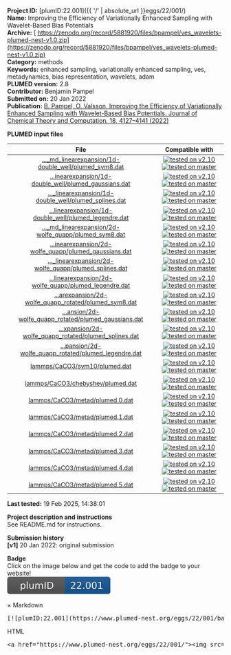 **Project ID:** [plumID:22.001]({{ '/' | absolute_url }}eggs/22/001/)  
**Name:**  Improving the Efficiency of Variationally Enhanced Sampling with Wavelet-Based Bias Potentials  
**Archive:** [ https://zenodo.org/record/5881920/files/bpampel/ves_wavelets-plumed-nest-v1.0.zip](https://zenodo.org/record/5881920/files/bpampel/ves_wavelets-plumed-nest-v1.0.zip)  
**Category:**  methods  
**Keywords:**  enhanced sampling, variationally enhanced sampling, ves, metadynamics, bias representation, wavelets, adam  
**PLUMED version:**  2.8  
**Contributor:**  Benjamin Pampel  
**Submitted on:** 20 Jan 2022  
**Publication:** [B. Pampel, O. Valsson, Improving the Efficiency of Variationally Enhanced Sampling with Wavelet-Based Bias Potentials. Journal of Chemical Theory and Computation. 18, 4127–4141 (2022)](http://dx.doi.org/10.1021/acs.jctc.2c00197)  
  
**PLUMED input files**  
  
| File     | Compatible with |  
|:--------:|:--------:|  
| [..._md_linearexpansion/1d-double_well/plumed_sym8.dat](./data/ves_md_linearexpansion/1d-double_well/plumed_sym8.dat.md) |  [![tested on v2.10](https://img.shields.io/badge/v2.10-passing-green.svg)](data/ves_md_linearexpansion/1d-double_well/plumed_sym8.dat.plumed.stderr) [![tested on master](https://img.shields.io/badge/master-passing-green.svg)](data/ves_md_linearexpansion/1d-double_well/plumed_sym8.dat.plumed_master.stderr) |  
| [...inearexpansion/1d-double_well/plumed_gaussians.dat](./data/ves_md_linearexpansion/1d-double_well/plumed_gaussians.dat.md) |  [![tested on v2.10](https://img.shields.io/badge/v2.10-passing-green.svg)](data/ves_md_linearexpansion/1d-double_well/plumed_gaussians.dat.plumed.stderr) [![tested on master](https://img.shields.io/badge/master-passing-green.svg)](data/ves_md_linearexpansion/1d-double_well/plumed_gaussians.dat.plumed_master.stderr) |  
| [..._linearexpansion/1d-double_well/plumed_splines.dat](./data/ves_md_linearexpansion/1d-double_well/plumed_splines.dat.md) |  [![tested on v2.10](https://img.shields.io/badge/v2.10-passing-green.svg)](data/ves_md_linearexpansion/1d-double_well/plumed_splines.dat.plumed.stderr) [![tested on master](https://img.shields.io/badge/master-passing-green.svg)](data/ves_md_linearexpansion/1d-double_well/plumed_splines.dat.plumed_master.stderr) |  
| [...linearexpansion/1d-double_well/plumed_legendre.dat](./data/ves_md_linearexpansion/1d-double_well/plumed_legendre.dat.md) |  [![tested on v2.10](https://img.shields.io/badge/v2.10-passing-green.svg)](data/ves_md_linearexpansion/1d-double_well/plumed_legendre.dat.plumed.stderr) [![tested on master](https://img.shields.io/badge/master-passing-green.svg)](data/ves_md_linearexpansion/1d-double_well/plumed_legendre.dat.plumed_master.stderr) |  
| [..._md_linearexpansion/2d-wolfe_quapp/plumed_sym8.dat](./data/ves_md_linearexpansion/2d-wolfe_quapp/plumed_sym8.dat.md) |  [![tested on v2.10](https://img.shields.io/badge/v2.10-passing-green.svg)](data/ves_md_linearexpansion/2d-wolfe_quapp/plumed_sym8.dat.plumed.stderr) [![tested on master](https://img.shields.io/badge/master-passing-green.svg)](data/ves_md_linearexpansion/2d-wolfe_quapp/plumed_sym8.dat.plumed_master.stderr) |  
| [...inearexpansion/2d-wolfe_quapp/plumed_gaussians.dat](./data/ves_md_linearexpansion/2d-wolfe_quapp/plumed_gaussians.dat.md) |  [![tested on v2.10](https://img.shields.io/badge/v2.10-passing-green.svg)](data/ves_md_linearexpansion/2d-wolfe_quapp/plumed_gaussians.dat.plumed.stderr) [![tested on master](https://img.shields.io/badge/master-passing-green.svg)](data/ves_md_linearexpansion/2d-wolfe_quapp/plumed_gaussians.dat.plumed_master.stderr) |  
| [..._linearexpansion/2d-wolfe_quapp/plumed_splines.dat](./data/ves_md_linearexpansion/2d-wolfe_quapp/plumed_splines.dat.md) |  [![tested on v2.10](https://img.shields.io/badge/v2.10-passing-green.svg)](data/ves_md_linearexpansion/2d-wolfe_quapp/plumed_splines.dat.plumed.stderr) [![tested on master](https://img.shields.io/badge/master-passing-green.svg)](data/ves_md_linearexpansion/2d-wolfe_quapp/plumed_splines.dat.plumed_master.stderr) |  
| [...linearexpansion/2d-wolfe_quapp/plumed_legendre.dat](./data/ves_md_linearexpansion/2d-wolfe_quapp/plumed_legendre.dat.md) |  [![tested on v2.10](https://img.shields.io/badge/v2.10-passing-green.svg)](data/ves_md_linearexpansion/2d-wolfe_quapp/plumed_legendre.dat.plumed.stderr) [![tested on master](https://img.shields.io/badge/master-passing-green.svg)](data/ves_md_linearexpansion/2d-wolfe_quapp/plumed_legendre.dat.plumed_master.stderr) |  
| [...arexpansion/2d-wolfe_quapp_rotated/plumed_sym8.dat](./data/ves_md_linearexpansion/2d-wolfe_quapp_rotated/plumed_sym8.dat.md) |  [![tested on v2.10](https://img.shields.io/badge/v2.10-passing-green.svg)](data/ves_md_linearexpansion/2d-wolfe_quapp_rotated/plumed_sym8.dat.plumed.stderr) [![tested on master](https://img.shields.io/badge/master-passing-green.svg)](data/ves_md_linearexpansion/2d-wolfe_quapp_rotated/plumed_sym8.dat.plumed_master.stderr) |  
| [...ansion/2d-wolfe_quapp_rotated/plumed_gaussians.dat](./data/ves_md_linearexpansion/2d-wolfe_quapp_rotated/plumed_gaussians.dat.md) |  [![tested on v2.10](https://img.shields.io/badge/v2.10-passing-green.svg)](data/ves_md_linearexpansion/2d-wolfe_quapp_rotated/plumed_gaussians.dat.plumed.stderr) [![tested on master](https://img.shields.io/badge/master-passing-green.svg)](data/ves_md_linearexpansion/2d-wolfe_quapp_rotated/plumed_gaussians.dat.plumed_master.stderr) |  
| [...xpansion/2d-wolfe_quapp_rotated/plumed_splines.dat](./data/ves_md_linearexpansion/2d-wolfe_quapp_rotated/plumed_splines.dat.md) |  [![tested on v2.10](https://img.shields.io/badge/v2.10-passing-green.svg)](data/ves_md_linearexpansion/2d-wolfe_quapp_rotated/plumed_splines.dat.plumed.stderr) [![tested on master](https://img.shields.io/badge/master-passing-green.svg)](data/ves_md_linearexpansion/2d-wolfe_quapp_rotated/plumed_splines.dat.plumed_master.stderr) |  
| [...pansion/2d-wolfe_quapp_rotated/plumed_legendre.dat](./data/ves_md_linearexpansion/2d-wolfe_quapp_rotated/plumed_legendre.dat.md) |  [![tested on v2.10](https://img.shields.io/badge/v2.10-passing-green.svg)](data/ves_md_linearexpansion/2d-wolfe_quapp_rotated/plumed_legendre.dat.plumed.stderr) [![tested on master](https://img.shields.io/badge/master-passing-green.svg)](data/ves_md_linearexpansion/2d-wolfe_quapp_rotated/plumed_legendre.dat.plumed_master.stderr) |  
| [lammps/CaCO3/sym10/plumed.dat](./data/lammps/CaCO3/sym10/plumed.dat.md) |  [![tested on v2.10](https://img.shields.io/badge/v2.10-passing-green.svg)](data/lammps/CaCO3/sym10/plumed.dat.plumed.stderr) [![tested on master](https://img.shields.io/badge/master-passing-green.svg)](data/lammps/CaCO3/sym10/plumed.dat.plumed_master.stderr) |  
| [lammps/CaCO3/chebyshev/plumed.dat](./data/lammps/CaCO3/chebyshev/plumed.dat.md) |  [![tested on v2.10](https://img.shields.io/badge/v2.10-passing-green.svg)](data/lammps/CaCO3/chebyshev/plumed.dat.plumed.stderr) [![tested on master](https://img.shields.io/badge/master-passing-green.svg)](data/lammps/CaCO3/chebyshev/plumed.dat.plumed_master.stderr) |  
| [lammps/CaCO3/metad/plumed.0.dat](./data/lammps/CaCO3/metad/plumed.0.dat.md) |  [![tested on v2.10](https://img.shields.io/badge/v2.10-passing-green.svg)](data/lammps/CaCO3/metad/plumed.0.dat.plumed.stderr) [![tested on master](https://img.shields.io/badge/master-passing-green.svg)](data/lammps/CaCO3/metad/plumed.0.dat.plumed_master.stderr) |  
| [lammps/CaCO3/metad/plumed.1.dat](./data/lammps/CaCO3/metad/plumed.1.dat.md) |  [![tested on v2.10](https://img.shields.io/badge/v2.10-passing-green.svg)](data/lammps/CaCO3/metad/plumed.1.dat.plumed.stderr) [![tested on master](https://img.shields.io/badge/master-passing-green.svg)](data/lammps/CaCO3/metad/plumed.1.dat.plumed_master.stderr) |  
| [lammps/CaCO3/metad/plumed.2.dat](./data/lammps/CaCO3/metad/plumed.2.dat.md) |  [![tested on v2.10](https://img.shields.io/badge/v2.10-passing-green.svg)](data/lammps/CaCO3/metad/plumed.2.dat.plumed.stderr) [![tested on master](https://img.shields.io/badge/master-passing-green.svg)](data/lammps/CaCO3/metad/plumed.2.dat.plumed_master.stderr) |  
| [lammps/CaCO3/metad/plumed.3.dat](./data/lammps/CaCO3/metad/plumed.3.dat.md) |  [![tested on v2.10](https://img.shields.io/badge/v2.10-passing-green.svg)](data/lammps/CaCO3/metad/plumed.3.dat.plumed.stderr) [![tested on master](https://img.shields.io/badge/master-passing-green.svg)](data/lammps/CaCO3/metad/plumed.3.dat.plumed_master.stderr) |  
| [lammps/CaCO3/metad/plumed.4.dat](./data/lammps/CaCO3/metad/plumed.4.dat.md) |  [![tested on v2.10](https://img.shields.io/badge/v2.10-passing-green.svg)](data/lammps/CaCO3/metad/plumed.4.dat.plumed.stderr) [![tested on master](https://img.shields.io/badge/master-passing-green.svg)](data/lammps/CaCO3/metad/plumed.4.dat.plumed_master.stderr) |  
| [lammps/CaCO3/metad/plumed.5.dat](./data/lammps/CaCO3/metad/plumed.5.dat.md) |  [![tested on v2.10](https://img.shields.io/badge/v2.10-passing-green.svg)](data/lammps/CaCO3/metad/plumed.5.dat.plumed.stderr) [![tested on master](https://img.shields.io/badge/master-passing-green.svg)](data/lammps/CaCO3/metad/plumed.5.dat.plumed_master.stderr) |  
  
**Last tested:**  19 Feb 2025, 14:38:01
  
**Project description and instructions**  
See README.md for instructions.

  
**Submission history**  
**[v1]** 20 Jan 2022: original submission  
  
**Badge**  
Click on the image below and get the code to add the badge to your website!  
<img src="./badge.svg" alt="plumeDnest:22.001" id="myBtn" class="badge">
<div id="myModal" class="modal">
  <div class="modal-content">
    <span class="close">&times;</span>
    Markdown<pre>[![plumID:22.001](https://www.plumed-nest.org/eggs/22/001/badge.svg)](https://www.plumed-nest.org/eggs/22/001/)</pre>
    HTML<pre>&lt;a href="https://www.plumed-nest.org/eggs/22/001/"&gt;&lt;img src="https://www.plumed-nest.org/eggs/22/001/badge.svg" alt="plumID:22.001"&gt;&lt;/a&gt;</pre>
  </div>
</div>
